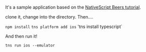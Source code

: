 It's a sample application based on the [NativeScript Beers tutorial](http://www.beer-tutorials.org/2015/12/01/NativeScript-Beers/).

clone it, change into the directory. Then....

`npm install`
`tns platform add ios`
'tns install typescript`

And then run it!

`tns run ios --emulator`
